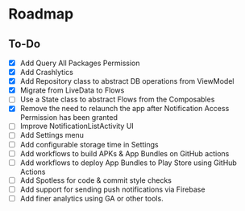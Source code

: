 # Roadmap

## To-Do

- [x] Add Query All Packages Permission 
- [x] Add Crashlytics
- [x] Add Repository class to abstract DB operations from ViewModel
- [x] Migrate from LiveData to Flows
- [ ] Use a State class to abstract Flows from the Composables
- [x] Remove the need to relaunch the app after Notification Access Permission has been granted
- [ ] Improve NotificationListActivity UI
- [ ] Add Settings menu
- [ ] Add configurable storage time in Settings
- [ ] Add workflows to build APKs & App Bundles on GitHub actions
- [ ] Add workflows to deploy App Bundles to Play Store using GitHub Actions
- [ ] Add Spotless for code & commit style checks
- [ ] Add support for sending push notifications via Firebase
- [ ] Add finer analytics using GA or other tools.